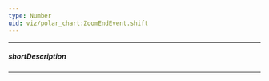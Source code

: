 ```yaml
---
type: Number
uid: viz/polar_chart:ZoomEndEvent.shift
---
```

---
##### shortDescription
<!-- Description goes here -->

---
<!-- Description goes here -->